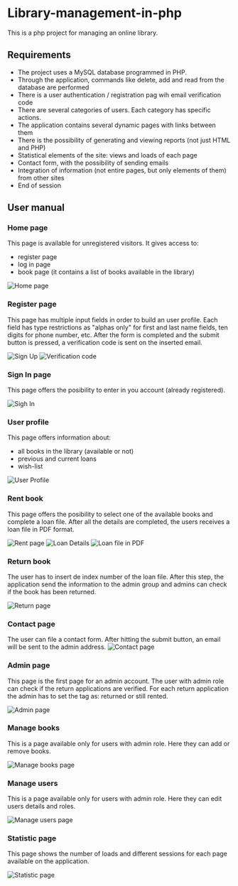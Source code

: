 # Library-management-in-php
This is a php project for managing an online library.

## Requirements
* The project uses a MySQL database programmed in PHP.
* Through the application, commands like delete, add and read from the database are performed
* There is a user authentication / registration pag wih email verification code
* There are several categories of users. Each category has specific actions.
* The application contains several dynamic pages with links between them
* There is the possibility of generating and viewing reports (not just HTML and PHP)
* Statistical elements of the site: views and loads of each page
* Contact form, with the possibility of sending emails
* Integration of information (not entire pages, but only elements of them) from other sites
* End of session


## User manual

### Home page
This page is available for unregistered visitors. 
It gives access to:
* register page 
* log in page 
* book page (it contains a list of books available in the library)

![Home page](./photos/home.PNG)

### Register page
This page has multiple input fields in order to build an user profile.
Each field has type restrictions as "alphas only" for first and last name fields, ten digits for phone number, etc.
After the form is completed and the submit button is pressed, a verification code is sent on the inserted email.

![Sign Up](./photos/signup.PNG) ![Verification code](./photos/verificationcode.png)


### Sign In page
This page offers the posibility to enter in you account (already registered).

![Sigh In](./photos/signin.PNG)

### User profile
This page offers information about:
 * all books in the library (available or not)
 * previous and current loans
 * wish-list 
 
 ![User Profile](./photos/userprofile.PNG)
 
 ### Rent book
 This page offers the posibility to select one of the available books and complete a loan file.
 After all the details are completed, the users receives a loan file in PDF format.
  
 ![Rent page](./photos/rent.PNG) ![Loan Details](./photos/loan.png) ![Loan file in PDF](./photos/loanfile.png)
 
 ### Return book
 The user has to insert de index number of the loan file. After this step, the application send the information to the admin group and admins can check if the book has been returned.
 
 ![Return page](./photos/return.PNG)
 
 ### Contact page
 The user can file a contact form. After hitting the submit button, an email will be sent to the admin address.
 ![Contact page](./photos/contact.PNG)
 
 ### Admin page
 This page is the first page for an admin account. The user with admin role can check if the return applications are verified.
 For each return application the admin has to set the tag as: returned or still rented.
 
  ![Admin page](./photos/admin.PNG)
  
  ### Manage books
  This is a page available only for users with admin role. Here they can add or remove books.
  
   ![Manage books page](./photos/managebookPNG.PNG)
   
  ### Manage users
  This is a page available only for users with admin role. Here they can edit users details and roles.
  
   ![Manage users page](./photos/manageusers.PNG)
   
   ### Statistic page
   This page shows the number of loads and different sessions for each page available on the application.
   
   ![Statistic page](./photos/pagestatistic.png)
   
   
